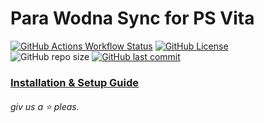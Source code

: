 # Para Wodna Sync for PS Vita

[![GitHub Actions Workflow Status](https://img.shields.io/github/actions/workflow/status/PW-Sync/pwsync-vita/rust.yml)](https://github.com/PW-Sync/pwsync-vita/actions/workflows/rust.yml)
[![GitHub License](https://img.shields.io/github/license/PW-Sync/pwsync-vita)](https://github.com/PW-Sync/pwsync-vita/blob/main/LICENSE)
<br>
![GitHub repo size](https://img.shields.io/github/repo-size/PW-Sync/pwsync-vita)
[![GitHub last commit](https://img.shields.io/github/last-commit/PW-Sync/pwsync-vita)](https://github.com/PW-Sync/pwsync-vita/commits/main/)

### [Installation & Setup Guide](https://pw-sync.github.io/guides/ps-vita.html)

###### giv us a ⭐️ pleas.
